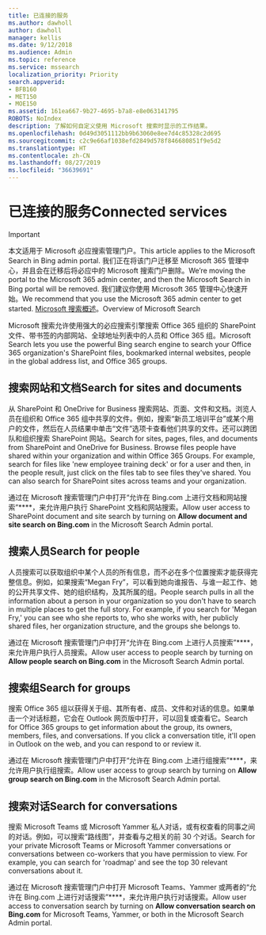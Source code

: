 ```yaml
---
title: 已连接的服务
ms.author: dawholl
author: dawholl
manager: kellis
ms.date: 9/12/2018
ms.audience: Admin
ms.topic: reference
ms.service: mssearch
localization_priority: Priority
search.appverid:
- BFB160
- MET150
- MOE150
ms.assetid: 161ea667-9b27-4695-b7a8-e8e063141795
ROBOTS: NoIndex
description: 了解如何自定义使用 Microsoft 搜索时显示的工作结果。
ms.openlocfilehash: 0d49d3051112bb9b63060e8ee7d4c85328c2d695
ms.sourcegitcommit: c2c9e66af1038efd2849d578f846680851f9e5d2
ms.translationtype: HT
ms.contentlocale: zh-CN
ms.lasthandoff: 08/27/2019
ms.locfileid: "36639691"
---
```

# <a name="connected-services"></a><span data-ttu-id="14ca0-103">已连接的服务</span><span class="sxs-lookup"><span data-stu-id="14ca0-103">Connected services</span></span>

> [!IMPORTANT]
> <span data-ttu-id="14ca0-104">本文适用于 Microsoft 必应搜索管理门户。</span><span class="sxs-lookup"><span data-stu-id="14ca0-104">This article applies to the Microsoft Search in Bing admin portal.</span></span> <span data-ttu-id="14ca0-105">我们正在将该门户迁移至 Microsoft 365 管理中心，并且会在迁移后将必应中的 Microsoft 搜索门户删除。</span><span class="sxs-lookup"><span data-stu-id="14ca0-105">We’re moving the portal to the Microsoft 365 admin center, and then the Microsoft Search in Bing portal will be removed.</span></span> <span data-ttu-id="14ca0-106">我们建议你使用 Microsoft 365 管理中心快速开始。</span><span class="sxs-lookup"><span data-stu-id="14ca0-106">We recommend that you use the Microsoft 365 admin center to get started.</span></span> <span data-ttu-id="14ca0-107">[Microsoft 搜索概述](overview-microsoft-search.md)。</span><span class="sxs-lookup"><span data-stu-id="14ca0-107">Overview of Microsoft Search</span></span>
     
     
<span data-ttu-id="14ca0-108">Microsoft 搜索允许使用强大的必应搜索引擎搜索 Office 365 组织的 SharePoint 文件、带书签的内部网站、全球地址列表中的人员和 Office 365 组。</span><span class="sxs-lookup"><span data-stu-id="14ca0-108">Microsoft Search lets you use the powerful Bing search engine to search your Office 365 organization's SharePoint files, bookmarked internal websites, people in the global address list, and Office 365 groups.</span></span>
  
## <a name="search-for-sites-and-documents"></a><span data-ttu-id="14ca0-109">搜索网站和文档</span><span class="sxs-lookup"><span data-stu-id="14ca0-109">Search for sites and documents</span></span>

<span data-ttu-id="14ca0-p102">从 SharePoint 和 OneDrive for Business 搜索网站、页面、文件和文档。浏览人员在组织和 Office 365 组中共享的文件。例如，搜索“新员工培训平台”或某个用户的文件，然后在人员结果中单击“文件”选项卡查看他们共享的文件。还可以跨团队和组织搜索 SharePoint 网站。</span><span class="sxs-lookup"><span data-stu-id="14ca0-p102">Search for sites, pages, files, and documents from SharePoint and OneDrive for Business. Browse files people have shared within your organization and within Office 365 Groups. For example, search for files like 'new employee training deck' or for a user and then, in the people result, just click on the files tab to see files they've shared. You can also search for SharePoint sites across teams and your organization.</span></span>
  
<span data-ttu-id="14ca0-114">通过在 Microsoft 搜索管理门户中打开“允许在 Bing.com 上进行文档和网站搜索”\*\*\*\*，来允许用户执行 SharePoint 文档和网站搜索。</span><span class="sxs-lookup"><span data-stu-id="14ca0-114">Allow user access to SharePoint document and site search by turning on **Allow document and site search on Bing.com** in the Microsoft Search Admin portal.</span></span> 
  
## <a name="search-for-people"></a><span data-ttu-id="14ca0-115">搜索人员</span><span class="sxs-lookup"><span data-stu-id="14ca0-115">Search for people</span></span>

<span data-ttu-id="14ca0-p103">人员搜索可以获取组织中某个人员的所有信息，而不必在多个位置搜索才能获得完整信息。例如，如果搜索“Megan Fry”，可以看到她向谁报告、与谁一起工作、她的公开共享文件、她的组织结构，及其所属的组。</span><span class="sxs-lookup"><span data-stu-id="14ca0-p103">People search pulls in all the information about a person in your organization so you don't have to search in multiple places to get the full story. For example, if you search for 'Megan Fry,' you can see who she reports to, who she works with, her publicly shared files, her organization structure, and the groups she belongs to.</span></span>
  
<span data-ttu-id="14ca0-118">通过在 Microsoft 搜索管理门户中打开“允许在 Bing.com 上进行人员搜索”\*\*\*\*，来允许用户执行人员搜索。</span><span class="sxs-lookup"><span data-stu-id="14ca0-118">Allow user access to people search by turning on **Allow people search on Bing.com** in the Microsoft Search Admin portal.</span></span> 
  
## <a name="search-for-groups"></a><span data-ttu-id="14ca0-119">搜索组</span><span class="sxs-lookup"><span data-stu-id="14ca0-119">Search for groups</span></span>

<span data-ttu-id="14ca0-p104">搜索 Office 365 组以获得关于组、其所有者、成员、文件和对话的信息。如果单击一个对话标题，它会在 Outlook 网页版中打开，可以回复或查看它。</span><span class="sxs-lookup"><span data-stu-id="14ca0-p104">Search for Office 365 groups to get information about the group, its owners, members, files, and conversations. If you click a conversation title, it'll open in Outlook on the web, and you can respond to or review it.</span></span>
  
<span data-ttu-id="14ca0-122">通过在 Microsoft 搜索管理门户中打开“允许在 Bing.com 上进行组搜索”\*\*\*\*，来允许用户执行组搜索。</span><span class="sxs-lookup"><span data-stu-id="14ca0-122">Allow user access to group search by turning on **Allow group search on Bing.com** in the Microsoft Search Admin portal.</span></span> 
  
## <a name="search-for-conversations"></a><span data-ttu-id="14ca0-123">搜索对话</span><span class="sxs-lookup"><span data-stu-id="14ca0-123">Search for conversations</span></span>

<span data-ttu-id="14ca0-p105">搜索 Microsoft Teams 或 Microsoft Yammer 私人对话，或有权查看的同事之间的对话。例如，可以搜索“路线图”，并查看与之相关的前 30 个对话。</span><span class="sxs-lookup"><span data-stu-id="14ca0-p105">Search for your private Microsoft Teams or Microsoft Yammer conversations or conversations between co-workers that you have permission to view. For example, you can search for 'roadmap' and see the top 30 relevant conversations about it.</span></span>
  
<span data-ttu-id="14ca0-126">通过在 Microsoft 搜索管理门户中打开 Microsoft Teams、Yammer 或两者的“允许在 Bing.com 上进行对话搜索”\*\*\*\*，来允许用户执行对话搜索。</span><span class="sxs-lookup"><span data-stu-id="14ca0-126">Allow user access to conversation search by turning on **Allow conversation search on Bing.com** for Microsoft Teams, Yammer, or both in the Microsoft Search Admin portal.</span></span> 

  

